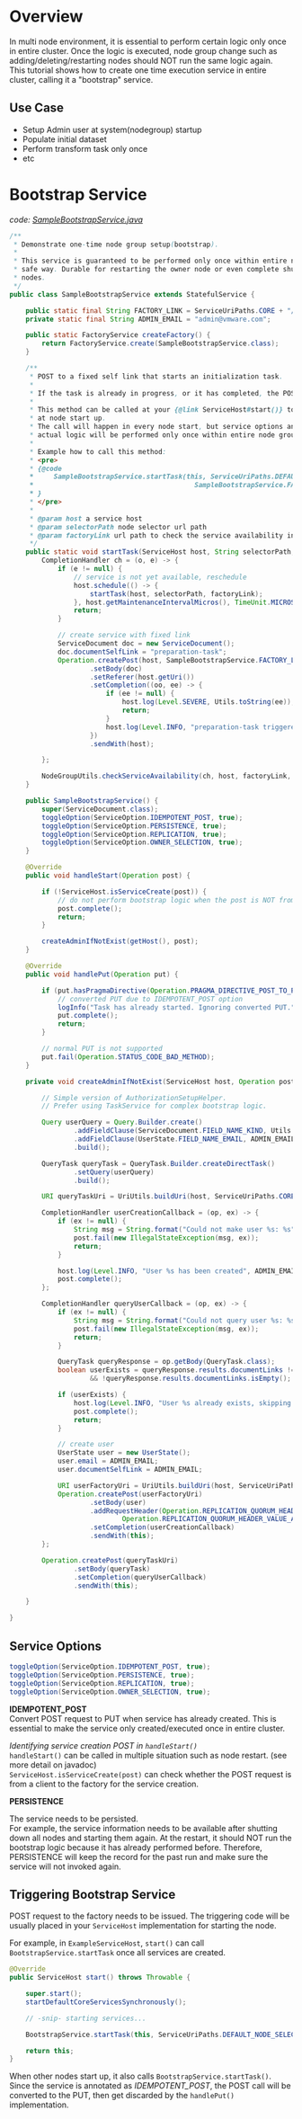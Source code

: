 # Overview

In multi node environment, it is essential to perform certain logic only once in entire cluster.
Once the logic is executed, node group change such as adding/deleting/restarting nodes should NOT run the same logic again.  
This tutorial shows how to create one time execution service in entire cluster, calling it a "bootstrap" service.

## Use Case

- Setup Admin user at system(nodegroup) startup
- Populate initial dataset
- Perform transform task only once
- etc

# Bootstrap Service

_code: [SampleBootstrapService.java](https://github.com/vmware/xenon/tree/master/xenon-samples/src/main/java/com/vmware/xenon/services/samples/SampleBootstrapService.java)_


```java
/**
 * Demonstrate one-time node group setup(bootstrap).
 *
 * This service is guaranteed to be performed only once within entire node group, in a consistent
 * safe way. Durable for restarting the owner node or even complete shutdown and restarting of all
 * nodes.
 */
public class SampleBootstrapService extends StatefulService {

    public static final String FACTORY_LINK = ServiceUriPaths.CORE + "/bootstrap";
    private static final String ADMIN_EMAIL = "admin@vmware.com";

    public static FactoryService createFactory() {
        return FactoryService.create(SampleBootstrapService.class);
    }

    /**
     * POST to a fixed self link that starts an initialization task.
     *
     * If the task is already in progress, or it has completed, the POST will be ignored.
     *
     * This method can be called at your {@link ServiceHost#start()} to trigger the task
     * at node start up.
     * The call will happen in every node start, but service options and implementation guarantees
     * actual logic will be performed only once within entire node group.
     *
     * Example how to call this method:
     * <pre>
     * {@code
     *     SampleBootstrapService.startTask(this, ServiceUriPaths.DEFAULT_NODE_SELECTOR,
     *                                        SampleBootstrapService.FACTORY_LINK);
     * }
     * </pre>
     *
     * @param host a service host
     * @param selectorPath node selector url path
     * @param factoryLink url path to check the service availability in node group
     */
    public static void startTask(ServiceHost host, String selectorPath, String factoryLink) {
        CompletionHandler ch = (o, e) -> {
            if (e != null) {
                // service is not yet available, reschedule
                host.schedule(() -> {
                    startTask(host, selectorPath, factoryLink);
                }, host.getMaintenanceIntervalMicros(), TimeUnit.MICROSECONDS);
                return;
            }

            // create service with fixed link
            ServiceDocument doc = new ServiceDocument();
            doc.documentSelfLink = "preparation-task";
            Operation.createPost(host, SampleBootstrapService.FACTORY_LINK)
                    .setBody(doc)
                    .setReferer(host.getUri())
                    .setCompletion((oo, ee) -> {
                        if (ee != null) {
                            host.log(Level.SEVERE, Utils.toString(ee));
                            return;
                        }
                        host.log(Level.INFO, "preparation-task triggered");
                    })
                    .sendWith(host);

        };

        NodeGroupUtils.checkServiceAvailability(ch, host, factoryLink, selectorPath);
    }

    public SampleBootstrapService() {
        super(ServiceDocument.class);
        toggleOption(ServiceOption.IDEMPOTENT_POST, true);
        toggleOption(ServiceOption.PERSISTENCE, true);
        toggleOption(ServiceOption.REPLICATION, true);
        toggleOption(ServiceOption.OWNER_SELECTION, true);
    }

    @Override
    public void handleStart(Operation post) {

        if (!ServiceHost.isServiceCreate(post)) {
            // do not perform bootstrap logic when the post is NOT from direct client, eg: node restart
            post.complete();
            return;
        }

        createAdminIfNotExist(getHost(), post);
    }

    @Override
    public void handlePut(Operation put) {

        if (put.hasPragmaDirective(Operation.PRAGMA_DIRECTIVE_POST_TO_PUT)) {
            // converted PUT due to IDEMPOTENT_POST option
            logInfo("Task has already started. Ignoring converted PUT.");
            put.complete();
            return;
        }

        // normal PUT is not supported
        put.fail(Operation.STATUS_CODE_BAD_METHOD);
    }

    private void createAdminIfNotExist(ServiceHost host, Operation post) {

        // Simple version of AuthorizationSetupHelper.
        // Prefer using TaskService for complex bootstrap logic.

        Query userQuery = Query.Builder.create()
                .addFieldClause(ServiceDocument.FIELD_NAME_KIND, Utils.buildKind(UserState.class))
                .addFieldClause(UserState.FIELD_NAME_EMAIL, ADMIN_EMAIL)
                .build();

        QueryTask queryTask = QueryTask.Builder.createDirectTask()
                .setQuery(userQuery)
                .build();

        URI queryTaskUri = UriUtils.buildUri(host, ServiceUriPaths.CORE_QUERY_TASKS);

        CompletionHandler userCreationCallback = (op, ex) -> {
            if (ex != null) {
                String msg = String.format("Could not make user %s: %s", ADMIN_EMAIL, ex);
                post.fail(new IllegalStateException(msg, ex));
                return;
            }

            host.log(Level.INFO, "User %s has been created", ADMIN_EMAIL);
            post.complete();
        };

        CompletionHandler queryUserCallback = (op, ex) -> {
            if (ex != null) {
                String msg = String.format("Could not query user %s: %s", ADMIN_EMAIL, ex);
                post.fail(new IllegalStateException(msg, ex));
                return;
            }

            QueryTask queryResponse = op.getBody(QueryTask.class);
            boolean userExists = queryResponse.results.documentLinks != null
                    && !queryResponse.results.documentLinks.isEmpty();

            if (userExists) {
                host.log(Level.INFO, "User %s already exists, skipping setup of user", ADMIN_EMAIL);
                post.complete();
                return;
            }

            // create user
            UserState user = new UserState();
            user.email = ADMIN_EMAIL;
            user.documentSelfLink = ADMIN_EMAIL;

            URI userFactoryUri = UriUtils.buildUri(host, ServiceUriPaths.CORE_AUTHZ_USERS);
            Operation.createPost(userFactoryUri)
                    .setBody(user)
                    .addRequestHeader(Operation.REPLICATION_QUORUM_HEADER,
                            Operation.REPLICATION_QUORUM_HEADER_VALUE_ALL)
                    .setCompletion(userCreationCallback)
                    .sendWith(this);
        };

        Operation.createPost(queryTaskUri)
                .setBody(queryTask)
                .setCompletion(queryUserCallback)
                .sendWith(this);

    }

}
```


## Service Options

```java
toggleOption(ServiceOption.IDEMPOTENT_POST, true);
toggleOption(ServiceOption.PERSISTENCE, true);
toggleOption(ServiceOption.REPLICATION, true);
toggleOption(ServiceOption.OWNER_SELECTION, true);
```

**IDEMPOTENT_POST**  
Convert POST request to PUT when service has already created. This is essential to make the service only created/executed once in entire cluster.

_Identifying service creation POST in `handleStart()`_  
`handleStart()` can be called in multiple situation such as node restart. (see more detail on javadoc)  
`ServiceHost.isServiceCreate(post)` can check whether the POST request is from a client to the factory for the service creation.

**PERSISTENCE**  

The service needs to be persisted.  
For example, the service information needs to be available after shutting down all nodes and starting them again. At the restart, it should NOT run the bootstrap logic because it has already performed before. Therefore, PERSISTENCE will keep the record for the past run and make sure the service will not invoked again.

## Triggering Bootstrap Service

POST request to the factory needs to be issued.
The triggering code will be usually placed in your `ServiceHost` implementation for starting the node.

For example, in `ExampleServiceHost`, `start()` can call `BootstrapService.startTask` once all services are created.

```java
@Override
public ServiceHost start() throws Throwable {

    super.start();
    startDefaultCoreServicesSynchronously();

    // -snip- starting services...

    BootstrapService.startTask(this, ServiceUriPaths.DEFAULT_NODE_SELECTOR, BootstrapService.FACTORY_LINK);

    return this;
}
```

When other nodes start up, it also calls `BootstrapService.startTask()`.
Since the service is annotated as *IDEMPOTENT_POST*, the POST call will be converted to the PUT, then get discarded by the `handlePut()` implementation.
